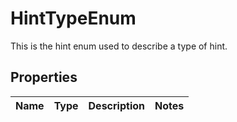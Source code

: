 # HintTypeEnum

This is the hint enum used to describe a type of hint.

## Properties

Name | Type | Description | Notes
------------ | ------------- | ------------- | -------------



